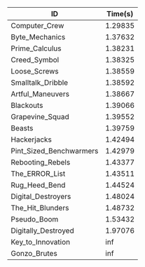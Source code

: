 |ID|Time(s)|
|-|-|
|Computer_Crew|1.29835|
|Byte_Mechanics|1.37632|
|Prime_Calculus|1.38231|
|Creed_Symbol|1.38325|
|Loose_Screws|1.38559|
|Smalltalk_Dribble|1.38592|
|Artful_Maneuvers|1.38667|
|Blackouts|1.39066|
|Grapevine_Squad|1.39552|
|Beasts|1.39759|
|Hackerjacks|1.42494|
|Pint_Sized_Benchwarmers|1.42979|
|Rebooting_Rebels|1.43377|
|The_ERROR_List|1.43511|
|Rug_Heed_Bend|1.44524|
|Digital_Destroyers|1.48024|
|The_Hit_Blunders|1.48732|
|Pseudo_Boom|1.53432|
|Digitally_Destroyed|1.97076|
|Key_to_Innovation|inf|
|Gonzo_Brutes|inf|
